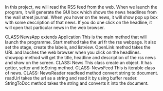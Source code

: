 In this project, we will read the RSS feed from the web. When we launch the program, it will generate the GUI box which
shows the news headlines from the wall street journal. When you hover on the news, it will show pop up box with
some description of that news. If you do one click on the headline, it will open that particular news in the web browser.

CLASS:NewsApp extends Application
     This is the main method that will launch the programme. Start method take the url fr the rss webpage. It also set
the stage, create the labels, and listview. OpenLink method takes the URL and lauches the web browser when you click on
the headlines. showpop method will get the title, headline and description of the rss news and show on the screen.
CLASS: News
    This class create an object. It has getter, setter and toString method. 
CLASS: NewsFeed
    This is iterable class of news. 
CLASS: NewsReader
    readfeed method convert string to document. readUrl takes the url as a string and read it by using buffer reader. 
StringToDoc method takes the string and converts it into the document.

